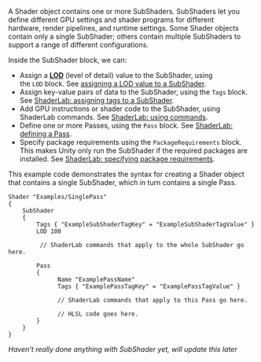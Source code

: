 A Shader object contains one or more SubShaders. SubShaders let you define different GPU settings and shader programs for different hardware, render pipelines, and runtime settings. Some Shader objects contain only a single SubShader; others contain multiple SubShaders to support a range of different configurations.

Inside the SubShader block, we can:
- Assign a [**LOD**](https://docs.unity3d.com/Manual/LevelOfDetail.html) (level of detail) value to the SubShader, using the `LOD` block. See [assigning a LOD value to a SubShader](https://docs.unity3d.com/Manual/SL-ShaderLOD.html).
- Assign key-value pairs of data to the SubShader, using the `Tags` block. See [ShaderLab: assigning tags to a SubShader](https://docs.unity3d.com/Manual/SL-SubShaderTags.html).
- Add GPU instructions or shader code to the SubShader, using ShaderLab commands. See [ShaderLab: using commands](https://docs.unity3d.com/Manual/shader-shaderlab-commands.html).
- Define one or more Passes, using the `Pass` block. See [ShaderLab: defining a Pass](https://docs.unity3d.com/Manual/SL-Pass.html).
- Specify package requirements using the `PackageRequirements` block. This makes Unity only run the SubShader if the required packages are installed. See [ShaderLab: specifying package requirements](https://docs.unity3d.com/Manual/SL-PackageRequirements.html).

This example code demonstrates the syntax for creating a Shader object that contains a single SubShader, which in turn contains a single Pass.

```hlsl
Shader "Examples/SinglePass"
{
    SubShader
    {
        Tags { "ExampleSubShaderTagKey" = "ExampleSubShaderTagValue" }
        LOD 100

         // ShaderLab commands that apply to the whole SubShader go here. 

        Pass
        {                
              Name "ExamplePassName"
              Tags { "ExamplePassTagKey" = "ExamplePassTagValue" }

              // ShaderLab commands that apply to this Pass go here.

              // HLSL code goes here.
        }
    }
}
```

_Haven't really done anything with SubShader yet, will update this later_
